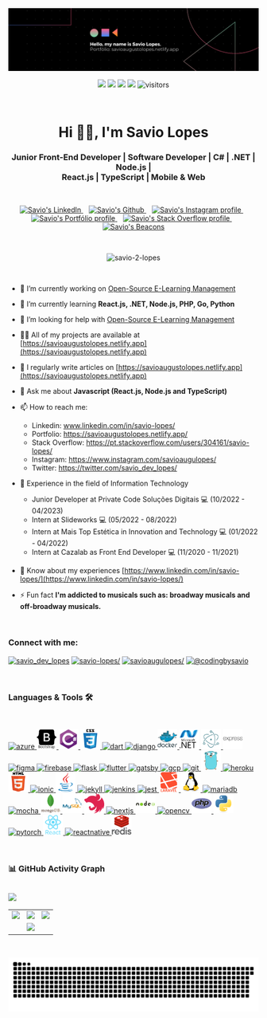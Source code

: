 <img src="https://github.com/savio-2-lopes/savio-2-lopes/blob/main/.github/workflows/banner.png?raw=true" alt="savio-2-lopes" />

<br>

<p align="center">
    <a href="https://github.com/savio-2-lopes/savio-2-lopes"><img src="https://img.shields.io/badge/status-updating-brightgreen.svg"></a>
    <a href="https://github.com/savio-2-lopes/savio-2-lopes/graphs/contributors"><img src="https://img.shields.io/github/contributors/savio-2-lopes/savio-2-lopes?color=blue"></a>
    <a href="https://github.com/savio-2-lopes"><img src="https://img.shields.io/github/stars/savio-2-lopes.svg?color=blue&logo=github"></a>
    <a href="https://github.com/savio-2-lopes/savio-2-lopes/network/members"><img src="https://img.shields.io/github/forks/savio-2-lopes/savio-2-lopes.svg?color=blue&logo=github"></a>
    <img src="https://visitor-badge.laobi.icu/badge?page_id=savio-2-lopes.savio-2-lopes" alt="visitors"/>
</p>

<br>

<h1 align="center">Hi 👏🏽, I'm Savio Lopes</h1>
<h3 align="center">Junior Front-End Developer | Software Developer | C# | .NET | Node.js | <br>React.js | TypeScript | Mobile & Web</h3>

<br>

<p align="center">
  <a target="_blank" href="https://www.linkedin.com/in/savio-lopes">
    <img src="https://img.shields.io/badge/-Linkedin-6633cc?style=flat-square&logo=Linkedin&logoColor=3f72af&color=112d4e&link=https://www.linkedin.com/in/savio-lopes/" alt="Savio's LinkedIn" />
  </a> &nbsp;&nbsp;
  <a target="_blank" href="https://github.com/savio-2-lopes/savio-2-lopes">
    <img src="https://img.shields.io/badge/-Github-6633cc?style=flat-square&logo=github&logoColor=3f72af&color=112d4e&link=https://www.github.com/savio-2-lopes/" alt="Savio's Github" />
  </a> &nbsp;&nbsp;
  <a target="_blank" href="https://www.instagram.com/savioaugulopes">
    <img src="https://img.shields.io/badge/-Instagram-6633cc?style=flat-square&logo=instagram&color=112d4e&logoColor=3f72af&link=https://www.instagram.com/savioaugulopes" alt="Savio's Instagram profile" />
  </a> &nbsp;&nbsp;
  <a target="_blank" href="https://savioaugustolopes.netlify.app/">
    <img src="https://img.shields.io/badge/-Portfólio-6633cc?style=flat-square&logo=netlify&logoColor=3f72af&color=112d4e&link=https://savioaugustolopes.netlify.app/" alt="Savio's Portfólio profile" />
  </a> &nbsp;&nbsp;
  <a target="_blank" href="https://pt.stackoverflow.com/users/304161/savio-lopes/">
    <img src="https://img.shields.io/badge/-Stack Overflow-6633cc?style=flat-square&logo=stackoverflow&logoColor=3f72af&color=112d4e&link=https://pt.stackoverflow.com/users/304161/savio-lopes" alt="Savio's Stack Overflow profile" />
  </a> &nbsp;&nbsp;
  <a target="_blank" href="https://beacons.ai/saviodevlopes">
    <img src="https://img.shields.io/badge/-Links de Contato-6633cc?style=flat-square&logo=linktree&color=112d4e&logoColor=3f72af&link=https://beacons.ai/saviodevlopes" alt="Savio's Beacons" />
  </a>
</p>

<br>

<p align="center"> 
  <img src="https://github-profile-trophy.vercel.app/?username=savio-2-lopes&theme=tokyonight" alt="savio-2-lopes" />
</p>

<br>

- 🔭 I’m currently working on [Open-Source E-Learning Management](https://github.com/savio-2-lopes/Laravel-E-Learning-Management)

- 🌱 I’m currently learning **React.js, .NET, Node.js, PHP, Go, Python**

- 🤝 I’m looking for help with [Open-Source E-Learning Management](https://github.com/savio-2-lopes/Laravel-E-Learning-Management)

- 👨‍💻 All of my projects are available at [https://savioaugustolopes.netlify.app](https://savioaugustolopes.netlify.app)

- 📝 I regularly write articles on [https://savioaugustolopes.netlify.app](https://savioaugustolopes.netlify.app)

- 💬 Ask me about **Javascript (React.js, Node.js and TypeScript)**

- 📫 How to reach me:

  - Linkedin: www.linkedin.com/in/savio-lopes/
  - Portfolio: https://savioaugustolopes.netlify.app/
  - Stack Overflow: https://pt.stackoverflow.com/users/304161/savio-lopes/
  - Instagram: https://www.instagram.com/savioaugulopes/
  - Twitter: https://twitter.com/savio_dev_lopes/

- 🎯 Experience in the field of Information Technology

  - Junior Developer at Private Code Soluções Digitais :computer: (10/2022 - 04/2023)
  - Intern at Slideworks :computer: (05/2022 - 08/2022)
  - Intern at Mais Top Estética in Innovation and Technology :computer: (01/2022 - 04/2022)
  - Intern at Cazalab as Front End Developer :computer: (11/2020 - 11/2021)

- 📄 Know about my experiences [https://www.linkedin.com/in/savio-lopes/](https://www.linkedin.com/in/savio-lopes/)

- ⚡ Fun fact **I'm addicted to musicals such as: broadway musicals and off-broadway musicals.**

<br>

### Connect with me:

<p align="left">
<a href="https://twitter.com/savio_dev_lopes" target="blank"><img align="center" src="https://raw.githubusercontent.com/rahuldkjain/github-profile-readme-generator/master/src/images/icons/Social/twitter.svg" alt="savio_dev_lopes" height="30" width="40" /></a>
<a href="https://linkedin.com/in/savio-lopes/" target="blank"><img align="center" src="https://raw.githubusercontent.com/rahuldkjain/github-profile-readme-generator/master/src/images/icons/Social/linked-in-alt.svg" alt="savio-lopes/" height="30" width="40" /></a>
<a href="https://instagram.com/savioaugulopes/" target="blank"><img align="center" src="https://raw.githubusercontent.com/rahuldkjain/github-profile-readme-generator/master/src/images/icons/Social/instagram.svg" alt="savioaugulopes/" height="30" width="40" /></a>
<a href="https://www.youtube.com/c/@codingbysavio" target="blank"><img align="center" src="https://raw.githubusercontent.com/rahuldkjain/github-profile-readme-generator/master/src/images/icons/Social/youtube.svg" alt="@codingbysavio" height="30" width="40" /></a>
</p>

<br>

### Languages & Tools 🛠

<br>

<p align="left"> <a href="https://azure.microsoft.com/en-in/" target="_blank" rel="noreferrer"> <img src="https://www.vectorlogo.zone/logos/microsoft_azure/microsoft_azure-icon.svg" alt="azure" width="40" height="40"/> </a> <a href="https://getbootstrap.com" target="_blank" rel="noreferrer"> <img src="https://raw.githubusercontent.com/devicons/devicon/master/icons/bootstrap/bootstrap-plain-wordmark.svg" alt="bootstrap" width="40" height="40"/> </a> <a href="https://www.w3schools.com/cs/" target="_blank" rel="noreferrer"> <img src="https://raw.githubusercontent.com/devicons/devicon/master/icons/csharp/csharp-original.svg" alt="csharp" width="40" height="40"/> </a> <a href="https://www.w3schools.com/css/" target="_blank" rel="noreferrer"> <img src="https://raw.githubusercontent.com/devicons/devicon/master/icons/css3/css3-original-wordmark.svg" alt="css3" width="40" height="40"/> </a> <a href="https://dart.dev" target="_blank" rel="noreferrer"> <img src="https://www.vectorlogo.zone/logos/dartlang/dartlang-icon.svg" alt="dart" width="40" height="40"/> </a> <a href="https://www.djangoproject.com/" target="_blank" rel="noreferrer"> <img src="https://cdn.worldvectorlogo.com/logos/django.svg" alt="django" width="40" height="40"/> </a> <a href="https://www.docker.com/" target="_blank" rel="noreferrer"> <img src="https://raw.githubusercontent.com/devicons/devicon/master/icons/docker/docker-original-wordmark.svg" alt="docker" width="40" height="40"/> </a> <a href="https://dotnet.microsoft.com/" target="_blank" rel="noreferrer"> <img src="https://raw.githubusercontent.com/devicons/devicon/master/icons/dot-net/dot-net-original-wordmark.svg" alt="dotnet" width="40" height="40"/> </a> <a href="https://www.electronjs.org" target="_blank" rel="noreferrer"> <img src="https://raw.githubusercontent.com/devicons/devicon/master/icons/electron/electron-original.svg" alt="electron" width="40" height="40"/> </a> <a href="https://expressjs.com" target="_blank" rel="noreferrer"> <img src="https://raw.githubusercontent.com/devicons/devicon/master/icons/express/express-original-wordmark.svg" alt="express" width="40" height="40"/> </a> <a href="https://www.figma.com/" target="_blank" rel="noreferrer"> <img src="https://www.vectorlogo.zone/logos/figma/figma-icon.svg" alt="figma" width="40" height="40"/> </a> <a href="https://firebase.google.com/" target="_blank" rel="noreferrer"> <img src="https://www.vectorlogo.zone/logos/firebase/firebase-icon.svg" alt="firebase" width="40" height="40"/> </a> <a href="https://flask.palletsprojects.com/" target="_blank" rel="noreferrer"> <img src="https://www.vectorlogo.zone/logos/pocoo_flask/pocoo_flask-icon.svg" alt="flask" width="40" height="40"/> </a> <a href="https://flutter.dev" target="_blank" rel="noreferrer"> <img src="https://www.vectorlogo.zone/logos/flutterio/flutterio-icon.svg" alt="flutter" width="40" height="40"/> </a> <a href="https://www.gatsbyjs.com/" target="_blank" rel="noreferrer"> <img src="https://www.vectorlogo.zone/logos/gatsbyjs/gatsbyjs-icon.svg" alt="gatsby" width="40" height="40"/> </a> <a href="https://cloud.google.com" target="_blank" rel="noreferrer"> <img src="https://www.vectorlogo.zone/logos/google_cloud/google_cloud-icon.svg" alt="gcp" width="40" height="40"/> </a> <a href="https://git-scm.com/" target="_blank" rel="noreferrer"> <img src="https://www.vectorlogo.zone/logos/git-scm/git-scm-icon.svg" alt="git" width="40" height="40"/> </a> <a href="https://golang.org" target="_blank" rel="noreferrer"> <img src="https://raw.githubusercontent.com/devicons/devicon/master/icons/go/go-original.svg" alt="go" width="40" height="40"/> </a> <a href="https://heroku.com" target="_blank" rel="noreferrer"> <img src="https://www.vectorlogo.zone/logos/heroku/heroku-icon.svg" alt="heroku" width="40" height="40"/> </a> <a href="https://www.w3.org/html/" target="_blank" rel="noreferrer"> <img src="https://raw.githubusercontent.com/devicons/devicon/master/icons/html5/html5-original-wordmark.svg" alt="html5" width="40" height="40"/> </a> <a href="https://ionicframework.com" target="_blank" rel="noreferrer"> <img src="https://upload.wikimedia.org/wikipedia/commons/d/d1/Ionic_Logo.svg" alt="ionic" width="40" height="40"/> </a> <a href="https://www.java.com" target="_blank" rel="noreferrer"> <img src="https://raw.githubusercontent.com/devicons/devicon/master/icons/java/java-original.svg" alt="java" width="40" height="40"/> </a> <a href="https://jekyllrb.com/" target="_blank" rel="noreferrer"> <img src="https://www.vectorlogo.zone/logos/jekyllrb/jekyllrb-icon.svg" alt="jekyll" width="40" height="40"/> </a> <a href="https://www.jenkins.io" target="_blank" rel="noreferrer"> <img src="https://www.vectorlogo.zone/logos/jenkins/jenkins-icon.svg" alt="jenkins" width="40" height="40"/> </a> <a href="https://jestjs.io" target="_blank" rel="noreferrer"> <img src="https://www.vectorlogo.zone/logos/jestjsio/jestjsio-icon.svg" alt="jest" width="40" height="40"/> </a> <a href="https://laravel.com/" target="_blank" rel="noreferrer"> <img src="https://raw.githubusercontent.com/devicons/devicon/master/icons/laravel/laravel-plain-wordmark.svg" alt="laravel" width="40" height="40"/> </a> <a href="https://www.linux.org/" target="_blank" rel="noreferrer"> <img src="https://raw.githubusercontent.com/devicons/devicon/master/icons/linux/linux-original.svg" alt="linux" width="40" height="40"/> </a> <a href="https://mariadb.org/" target="_blank" rel="noreferrer"> <img src="https://www.vectorlogo.zone/logos/mariadb/mariadb-icon.svg" alt="mariadb" width="40" height="40"/> </a> <a href="https://mochajs.org" target="_blank" rel="noreferrer"> <img src="https://www.vectorlogo.zone/logos/mochajs/mochajs-icon.svg" alt="mocha" width="40" height="40"/> </a> <a href="https://www.mongodb.com/" target="_blank" rel="noreferrer"> <img src="https://raw.githubusercontent.com/devicons/devicon/master/icons/mongodb/mongodb-original-wordmark.svg" alt="mongodb" width="40" height="40"/> </a> <a href="https://www.mysql.com/" target="_blank" rel="noreferrer"> <img src="https://raw.githubusercontent.com/devicons/devicon/master/icons/mysql/mysql-original-wordmark.svg" alt="mysql" width="40" height="40"/> </a> <a href="https://nestjs.com/" target="_blank" rel="noreferrer"> <img src="https://raw.githubusercontent.com/devicons/devicon/master/icons/nestjs/nestjs-plain.svg" alt="nestjs" width="40" height="40"/> </a> <a href="https://nextjs.org/" target="_blank" rel="noreferrer"> <img src="https://cdn.worldvectorlogo.com/logos/nextjs-2.svg" alt="nextjs" width="40" height="40"/> </a> <a href="https://nodejs.org" target="_blank" rel="noreferrer"> <img src="https://raw.githubusercontent.com/devicons/devicon/master/icons/nodejs/nodejs-original-wordmark.svg" alt="nodejs" width="40" height="40"/> </a> <a href="https://opencv.org/" target="_blank" rel="noreferrer"> <img src="https://www.vectorlogo.zone/logos/opencv/opencv-icon.svg" alt="opencv" width="40" height="40"/> </a> <a href="https://www.php.net" target="_blank" rel="noreferrer"> <img src="https://raw.githubusercontent.com/devicons/devicon/master/icons/php/php-original.svg" alt="php" width="40" height="40"/> </a> <a href="https://www.python.org" target="_blank" rel="noreferrer"> <img src="https://raw.githubusercontent.com/devicons/devicon/master/icons/python/python-original.svg" alt="python" width="40" height="40"/> </a> <a href="https://pytorch.org/" target="_blank" rel="noreferrer"> <img src="https://www.vectorlogo.zone/logos/pytorch/pytorch-icon.svg" alt="pytorch" width="40" height="40"/> </a> <a href="https://reactjs.org/" target="_blank" rel="noreferrer"> <img src="https://raw.githubusercontent.com/devicons/devicon/master/icons/react/react-original-wordmark.svg" alt="react" width="40" height="40"/> </a> <a href="https://reactnative.dev/" target="_blank" rel="noreferrer"> <img src="https://reactnative.dev/img/header_logo.svg" alt="reactnative" width="40" height="40"/> </a> <a href="https://redis.io" target="_blank" rel="noreferrer"> <img src="https://raw.githubusercontent.com/devicons/devicon/master/icons/redis/redis-original-wordmark.svg" alt="redis" width="40" height="40"/> </a> </p>

<br>

### 📊 GitHub Activity Graph

<br>

<img src="https://github-readme-activity-graph.cyclic.app/graph?username=savio-2-lopes&theme=tokyo-night&hide_border=true&area=true" />
  
<br>

<table>
    <tr align="center">
        <td>
        <a href="https://github.com/savio-2-lopes"><img src="https://github-readme-stats.vercel.app/api?username=savio-2-lopes&show_icons=true&theme=tokyonight&include_all_commits=true&count_private=true"/>
        </a>
        </td>
        <td>
        <a href="https://github.com/savio-2-lopes"><img src="https://github-readme-stats.vercel.app/api/top-langs/?username=savio-2-lopes&theme=tokyonight&layout=compact" />
        </a>
        </td>
        <td>        
        <a href="https://github.com/savio-2-lopes">
        <img src="https://github-readme-streak-stats.herokuapp.com/?user=savio-2-lopes&theme=tokyonight" />
        </a>
        </td>
    </tr>
    <tr align="center">
        <td colspan="3">
<img src="https://github-readme-stats.vercel.app/api/wakatime?username=savio2lopes&theme=tokyonight&layout=compact" />
        </td>
    </tr>
</table>

<br>

<p align="center">
  <img src="https://github.com/savio-2-lopes/savio-2-lopes/blob/output/github-user-contribution.svg" />
</p>
